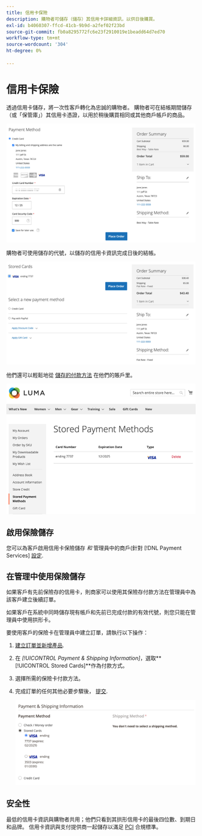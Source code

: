 ```yaml
---
title: 信用卡保險
description: 購物者可儲存（儲存）其信用卡詳細資訊，以供日後購買。
exl-id: b4060307-ffcd-41cb-9b9d-a2fef02f23bd
source-git-commit: fb0a8295772fc6e23f2910019e1beadd64d7ed70
workflow-type: tm+mt
source-wordcount: '304'
ht-degree: 0%

---
```


# 信用卡保險

透過信用卡儲存，將一次性客戶轉化為忠誠的購物者。 購物者可在結帳期間儲存（或「保管庫」）其信用卡憑證，以用於稍後購買相同或其他商戶帳戶的商品。

![保管信用卡以備以後使用](assets/save-card-for-later.png)

購物者可使用儲存的代號，以儲存的信用卡資訊完成日後的結帳。

![使用儲存的憑據以備將來購買](assets/use-stored-card.png)

他們還可以輕鬆地從 [儲存的付款方法](https://docs.magento.com/user-guide/customers/account-dashboard-stored-payment-methods.html) 在他們的賬戶里。

![在我的帳戶中儲存的付款方法](assets/stored-payment-methods.png)

## 啟用保險儲存

您可以為客戶啟用信用卡保險儲存 _和_ 管理員中的商戶(針對 [!DNL Payment Services] [設定](settings.md#card-vaulting).

## 在管理中使用保險儲存

如果客戶有先前保險存的信用卡，則商家可以使用其保險存付款方法在管理員中為該客戶建立後續訂單。

如果客戶在系統中同時儲存現有帳戶和先前已完成付款的有效代號，則您只能在管理員中使用拱形卡。

要使用客戶的保險卡在管理員中建立訂單，請執行以下操作：

1. [建立訂單並新增產品](https://experienceleague.adobe.com/docs/commerce-admin/stores-sales/point-of-purchase/assist/customer-account-create-order.html).
1. 在 _[!UICONTROL Payment & Shipping Information]_，選取&#x200B;**[!UICONTROL Stored Cards]**作為付款方式。
1. 選擇所需的保險卡付款方法。
1. 完成訂單的任何其他必要步驟後， [提交](https://experienceleague.adobe.com/docs/commerce-admin/stores-sales/point-of-purchase/assist/customer-account-create-order.html?lang=en#step-3%3A-submit-the-order).

   ![在Admin中為客戶使用保險卡](assets/admin-vaultedcard.png)

## 安全性

最低的信用卡資訊與購物者共用；他們只看到其拱形信用卡的最後四位數、到期日和品牌。 信用卡資訊與支付提供商一起儲存以滿足 [PCI](security.md#PCI-compliance) 合規標準。
